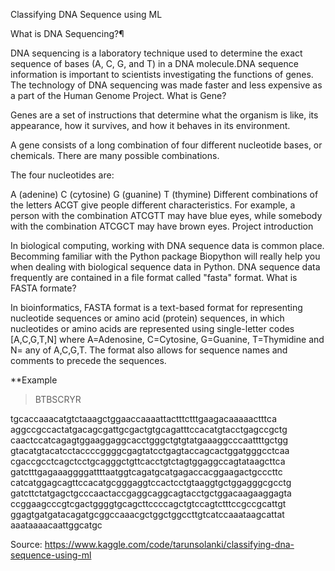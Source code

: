 Classifying DNA Sequence using ML

What is DNA Sequencing?¶

DNA sequencing is a laboratory technique used to determine the exact sequence of bases (A, C, G, and T) in a DNA molecule.DNA sequence information is important to scientists investigating the functions of genes. The technology of DNA sequencing was made faster and less expensive as a part of the Human Genome Project.
What is Gene?

Genes are a set of instructions that determine what the organism is like, its appearance, how it survives, and how it behaves in its environment.

A gene consists of a long combination of four different nucleotide bases, or chemicals. There are many possible combinations.

The four nucleotides are:

A (adenine) C (cytosine) G (guanine) T (thymine) Different combinations of the letters ACGT give people different characteristics. For example, a person with the combination ATCGTT may have blue eyes, while somebody with the combination ATCGCT may have brown eyes.
Project introduction

In biological computing, working with DNA sequence data is common place. Becomming familiar with the Python package Biopython will really help you when dealing with biological sequence data in Python. DNA sequence data frequently are contained in a file format called "fasta" format.
What is FASTA formate?

In bioinformatics, FASTA format is a text-based format for representing nucleotide sequences or amino acid (protein) sequences, in which nucleotides or amino acids are represented using single-letter codes [A,C,G,T,N] where A=Adenosine, C=Cytosine, G=Guanine, T=Thymidine and N= any of A,C,G,T. The format also allows for sequence names and comments to precede the sequences.

**Example
>BTBSCRYR

tgcaccaaacatgtctaaagctggaaccaaaattactttctttgaagacaaaaactttca aggccgccactatgacagcgattgcgactgtgcagatttccacatgtacctgagccgctg caactccatcagagtggaaggaggcacctgggctgtgtatgaaaggcccaattttgctgg gtacatgtacatcctaccccggggcgagtatcctgagtaccagcactggatgggcctcaa cgaccgcctcagctcctgcagggctgttcacctgtctagtggaggccagtataagcttca gatctttgagaaaggggattttaatggtcagatgcatgagaccacggaagactgcccttc catcatggagcagttccacatgcgggaggtccactcctgtaaggtgctggagggcgcctg gatcttctatgagctgcccaactaccgaggcaggcagtacctgctggacaagaaggagta ccggaagcccgtcgactggggtgcagcttccccagctgtccagtctttccgccgcattgt ggagtgatgatacagatgcggccaaacgctggctggccttgtcatccaaataagcattat aaataaaacaattggcatgc

Source: https://www.kaggle.com/code/tarunsolanki/classifying-dna-sequence-using-ml
